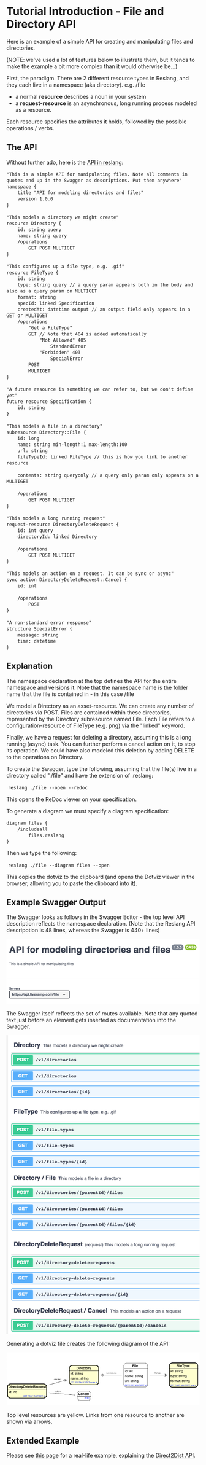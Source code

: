 # Tutorial Introduction - File and Directory API

Here is an example of a simple API for creating and manipulating files and directories.

(NOTE: we've used a lot of features below to illustrate them, but it tends to make the example a bit more complex than it would otherwise be...)

First, the paradigm. There are 2 different resource types in Reslang, and they each live in a namespace (aka directory). e.g. /file

-   a normal **resource** describes a noun in your system
-   a **request-resource** is an asynchronous, long running process modeled as a resource.

Each resource specifies the attributes it holds, followed by the possible operations / verbs.

## The API

Without further ado, here is the [API in reslang](../models/file):

```
"This is a simple API for manipulating files. Note all comments in quotes end up in the Swagger as descriptions. Put them anywhere"
namespace {
	title "API for modeling directories and files"
	version 1.0.0
}

"This models a directory we might create"
resource Directory {
	id: string query
	name: string query
	/operations
        GET POST MULTIGET
}

"This configures up a file type, e.g. .gif"
resource FileType {
	id: string
	type: string query // a query param appears both in the body and also as a query param on MULTIGET
	format: string
	specId: linked Specification
	createdAt: datetime output // an output field only appears in a GET or MULTIGET
	/operations
		"Get a FileType"
		GET // Note that 404 is added automatically
			"Not Allowed" 405
				StandardError
			"Forbidden" 403
				SpecialError
		POST
		MULTIGET
}

"A future resource is something we can refer to, but we don't define yet"
future resource Specification {
	id: string
}

"This models a file in a directory"
subresource Directory::File {
	id: long
	name: string min-length:1 max-length:100
	url: string
	fileTypeId: linked FileType // this is how you link to another resource

	contents: string queryonly // a query only param only appears on a MULTIGET

    /operations
        GET POST MULTIGET
}

"This models a long running request"
request-resource DirectoryDeleteRequest {
	id: int query
	directoryId: linked Directory

    /operations
        GET POST MULTIGET
}

"This models an action on a request. It can be sync or async"
sync action DirectoryDeleteRequest::Cancel {
	id: int

    /operations
		POST
}

"A non-standard error response"
structure SpecialError {
	message: string
	time: datetime
}
```

## Explanation

The namespace declaration at the top defines the API for the entire namespace and versions it. Note that the namespace name is the folder name that the file is contained in - in this case /file

We model a Directory as an asset-resource. We can create any number of directories via POST. Files are contained within these directories, represented by the Directory subresource named File. Each File refers to a configuration-resource of FileType (e.g. png) via the "linked" keyword.

Finally, we have a request for deleting a directory, assuming this is a long running (async) task. You can further perform a cancel action on it, to stop its operation. We could have also modeled this deletion by adding DELETE to the operations on Directory.

To create the Swagger, type the following, assuming that the file(s) live in a directory called "./file" and have the extension of .reslang:

​ `reslang ./file --open --redoc`

This opens the ReDoc viewer on your specification.

To generate a diagram we must specify a diagram specification:

```
diagram files {
    /includeall
        files.reslang
}
```

Then we type the following:

​ `reslang ./file --diagram files --open`

This copies the dotviz to the clipboard (and opens the Dotviz viewer in the browser, allowing you to paste the clipboard into it).

## Example Swagger Output

The Swagger looks as follows in the Swagger Editor - the top level API description reflects the namespace declaration. (Note that the Reslang API descripotion is 48 lines, whereas the Swagger is 440+ lines)

![API header](api.png)

The Swagger itself reflects the set of routes available. Note that any quoted text just before an element gets inserted as documentation into the Swagger.

![Routes](swagger.png)

Generating a dotviz file creates the following diagram of the API:

![Diagram](dotviz.png)

Top level resources are yellow. Links from one resource to another are shown via arrows.

## Extended Example

Please see [this page](./direct2dist-explanation.md) for a real-life example, explaining the [Direct2Dist API](../models/direct2dist).
